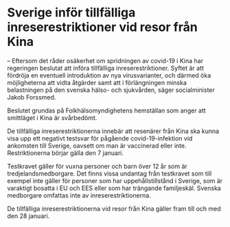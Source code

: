 # Sverige inför tillfälliga inreserestriktioner vid resor från Kina

– Eftersom det råder osäkerhet om spridningen av covid\-19 i Kina har regeringen beslutat att införa tillfälliga inreserestriktioner. Syftet är att fördröja en eventuell introduktion av nya virusvarianter, och därmed öka möjligheterna att vidta åtgärder samt att i förlängningen minska belastningen på den svenska hälso\- och sjukvården, säger socialminister Jakob Forssmed.

Beslutet grundas på Folkhälsomyndighetens hemställan som anger att smittläget i Kina är svårbedömt.

De tillfälliga inreserestriktionerna innebär att resenärer från Kina ska kunna visa upp ett negativt testsvar för pågående covid\-19\-infektion vid ankomsten till Sverige, oavsett om man är vaccinerad eller inte. Restriktionerna börjar gälla den 7 januari.

Testkravet gäller för vuxna personer och barn över 12 år som är tredjelandsmedborgare. Det finns vissa undantag från testkravet som till exempel inte gäller för personer som har uppehållstillstånd i Sverige, som är varaktigt bosatta i EU och EES eller som har trängande familjeskäl. Svenska medborgare omfattas inte av inreserestriktionerna.

De tillfälliga inreserestriktionerna vid resor från Kina gäller fram till och med den 28 januari.
